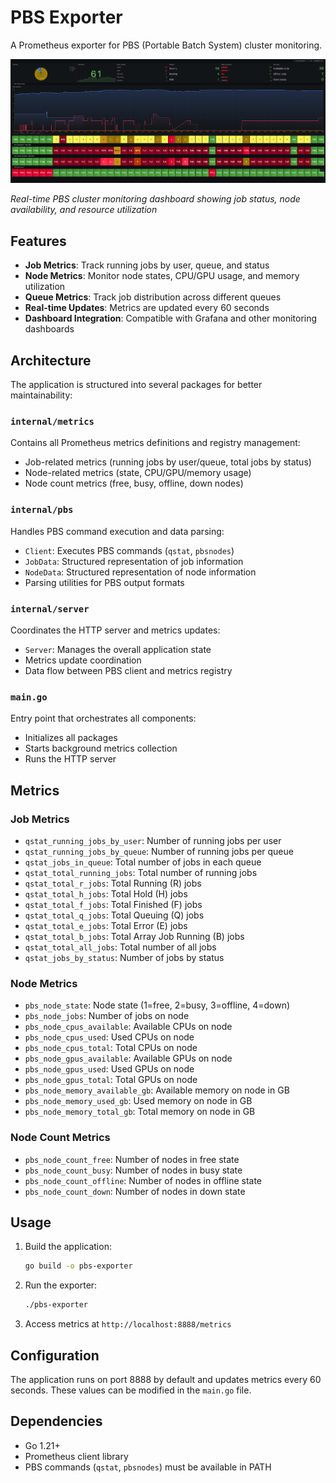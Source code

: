 # PBS Exporter

A Prometheus exporter for PBS (Portable Batch System) cluster monitoring.

![PBS Cluster Dashboard](docs/pbs_dashboard.png)

*Real-time PBS cluster monitoring dashboard showing job status, node availability, and resource utilization*

## Features

- **Job Metrics**: Track running jobs by user, queue, and status
- **Node Metrics**: Monitor node states, CPU/GPU usage, and memory utilization
- **Queue Metrics**: Track job distribution across different queues
- **Real-time Updates**: Metrics are updated every 60 seconds
- **Dashboard Integration**: Compatible with Grafana and other monitoring dashboards

## Architecture

The application is structured into several packages for better maintainability:

### `internal/metrics`
Contains all Prometheus metrics definitions and registry management:
- Job-related metrics (running jobs by user/queue, total jobs by status)
- Node-related metrics (state, CPU/GPU/memory usage)
- Node count metrics (free, busy, offline, down nodes)

### `internal/pbs`
Handles PBS command execution and data parsing:
- `Client`: Executes PBS commands (`qstat`, `pbsnodes`)
- `JobData`: Structured representation of job information
- `NodeData`: Structured representation of node information
- Parsing utilities for PBS output formats

### `internal/server`
Coordinates the HTTP server and metrics updates:
- `Server`: Manages the overall application state
- Metrics update coordination
- Data flow between PBS client and metrics registry

### `main.go`
Entry point that orchestrates all components:
- Initializes all packages
- Starts background metrics collection
- Runs the HTTP server

## Metrics

### Job Metrics
- `qstat_running_jobs_by_user`: Number of running jobs per user
- `qstat_running_jobs_by_queue`: Number of running jobs per queue
- `qstat_jobs_in_queue`: Total number of jobs in each queue
- `qstat_total_running_jobs`: Total number of running jobs
- `qstat_total_r_jobs`: Total Running (R) jobs
- `qstat_total_h_jobs`: Total Hold (H) jobs
- `qstat_total_f_jobs`: Total Finished (F) jobs
- `qstat_total_q_jobs`: Total Queuing (Q) jobs
- `qstat_total_e_jobs`: Total Error (E) jobs
- `qstat_total_b_jobs`: Total Array Job Running (B) jobs
- `qstat_total_all_jobs`: Total number of all jobs
- `qstat_jobs_by_status`: Number of jobs by status

### Node Metrics
- `pbs_node_state`: Node state (1=free, 2=busy, 3=offline, 4=down)
- `pbs_node_jobs`: Number of jobs on node
- `pbs_node_cpus_available`: Available CPUs on node
- `pbs_node_cpus_used`: Used CPUs on node
- `pbs_node_cpus_total`: Total CPUs on node
- `pbs_node_gpus_available`: Available GPUs on node
- `pbs_node_gpus_used`: Used GPUs on node
- `pbs_node_gpus_total`: Total GPUs on node
- `pbs_node_memory_available_gb`: Available memory on node in GB
- `pbs_node_memory_used_gb`: Used memory on node in GB
- `pbs_node_memory_total_gb`: Total memory on node in GB

### Node Count Metrics
- `pbs_node_count_free`: Number of nodes in free state
- `pbs_node_count_busy`: Number of nodes in busy state
- `pbs_node_count_offline`: Number of nodes in offline state
- `pbs_node_count_down`: Number of nodes in down state

## Usage

1. Build the application:
   ```bash
   go build -o pbs-exporter
   ```

2. Run the exporter:
   ```bash
   ./pbs-exporter
   ```

3. Access metrics at `http://localhost:8888/metrics`

## Configuration

The application runs on port 8888 by default and updates metrics every 60 seconds. These values can be modified in the `main.go` file.

## Dependencies

- Go 1.21+
- Prometheus client library
- PBS commands (`qstat`, `pbsnodes`) must be available in PATH

